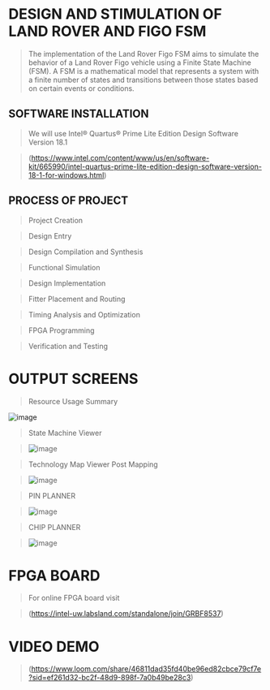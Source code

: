  # DESIGN AND STIMULATION OF LAND ROVER AND FIGO FSM
>The implementation of the Land Rover Figo FSM aims to simulate the behavior of a Land Rover Figo vehicle using a Finite State Machine (FSM). A FSM is a mathematical model that represents a system with a finite number of states and transitions between those states based on certain events or conditions.
## SOFTWARE INSTALLATION
>We will use Intel® Quartus® Prime Lite Edition Design Software Version 18.1

> (https://www.intel.com/content/www/us/en/software-kit/665990/intel-quartus-prime-lite-edition-design-software-version-18-1-for-windows.html)

## PROCESS OF PROJECT

> Project Creation

> Design Entry

> Design Compilation and Synthesis

> Functional Simulation

> Design Implementation

> Fitter Placement and Routing

> Timing Analysis and Optimization

> FPGA Programming

> Verification and Testing

# OUTPUT SCREENS

> Resource Usage Summary

![image](https://github.com/satyabharadwaj/TEAM-SIGMA-_-MRCET_-DESIGN-AND-STIMILATION-OF-LAND-ROVER-FIGO-FSM/assets/113229999/88edd039-fc2a-4c9e-812c-bdfe25804395)

> State Machine Viewer

> ![image](https://github.com/satyabharadwaj/TEAM-SIGMA-_-MRCET_-DESIGN-AND-STIMILATION-OF-LAND-ROVER-FIGO-FSM/assets/113229999/21c388cd-caf4-4a17-bf25-afbbf0bc23bc)

> Technology Map Viewer Post Mapping

> ![image](https://github.com/satyabharadwaj/TEAM-SIGMA-_-MRCET_-DESIGN-AND-STIMILATION-OF-LAND-ROVER-FIGO-FSM/assets/113229999/d62a56f5-e72e-412c-b012-96a9458cf8db)

> PIN PLANNER

> ![image](https://github.com/satyabharadwaj/TEAM-SIGMA-_-MRCET_-DESIGN-AND-STIMILATION-OF-LAND-ROVER-FIGO-FSM/assets/113229999/199a65d4-b667-462f-b63c-5969751c3dbe)

> CHIP PLANNER

> ![image](https://github.com/satyabharadwaj/TEAM-SIGMA-_-MRCET_-DESIGN-AND-STIMILATION-OF-LAND-ROVER-FIGO-FSM/assets/113229999/4785669a-bb63-4d5e-a526-9234823359dd)


# FPGA BOARD

> For online FPGA board visit

> (https://intel-uw.labsland.com/standalone/join/GRBF8537)

# VIDEO DEMO

> (https://www.loom.com/share/46811dad35fd40be96ed82cbce79cf7e?sid=ef261d32-bc2f-48d9-898f-7a0b49be28c3)




 



